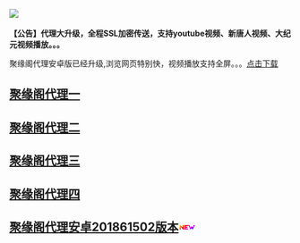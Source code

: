 ![](https://raw.githubusercontent.com/hao369/a/master/j.jpg)

**【公告】代理大升级，全程SSL加密传送，支持youtube视频、新唐人视频、大纪元视频播放。。。**

聚缘阁代理安卓版已经升级,浏览网页特别快，视频播放支持全屏。。。[点击下载](https://github.com/dtw9/9/raw/master/201861502.apk)

##  [聚缘阁代理一](http://2re9y4.aew.izki.me/)

##  [聚缘阁代理二](http://rr6ra.aew.izki.me/)

##  [聚缘阁代理三](http://5rt.626a.prilohy.sk/)

##  [聚缘阁代理四](http://57x64ga.626a.prilohy.sk/)








##  [聚缘阁代理安卓201861502版本](https://github.com/dtw9/9/raw/master/201861502.apk)![](https://raw.githubusercontent.com/jyg-1/jyg/master/new.gif)



